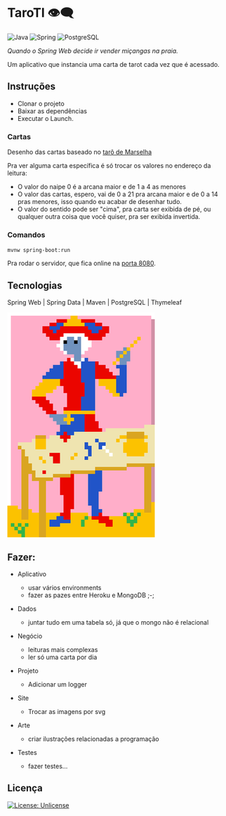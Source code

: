 # TaroTI 👁‍🗨

![Java](https://img.shields.io/static/v1?label=&message=Java&color=007396&logo=Java&logoColor=FFFFFF)
![Spring](https://img.shields.io/static/v1?label=&message=Spring&color=6DB33F&logo=Spring&logoColor=FFFFFF)
![PostgreSQL](https://img.shields.io/static/v1?label=&message=postgresql&color=47A248&logo=postgresql&logoColor=FFFFFF)

*Quando o Spring Web decide ir vender miçangas na praia.*

Um aplicativo que instancia uma carta de tarot cada vez que é acessado.

## Instruções

- Clonar o projeto
- Baixar as dependências
- Executar o Launch.

### Cartas

Desenho das cartas baseado no [tarô de Marselha](https://pt.wikipedia.org/wiki/Tar%C3%B4_de_Marselha)

Pra ver alguma carta específica é só trocar os valores no endereço da leitura:
- O valor do naipe 0 é a arcana maior e de 1 a 4 as menores
- O valor das cartas, espero, vai de 0 a 21 pra arcana maior e de 0 a 14 pras menores, isso quando eu acabar de desenhar tudo.
- O valor do sentido pode ser "cima", pra carta ser exibida de pé, ou qualquer outra coisa que você quiser, pra ser exibida invertida.

### Comandos

```shell
mvnw spring-boot:run
```

Pra rodar o servidor, que fica online na [porta 8080](http://localhost:8080).

## Tecnologias

Spring Web | Spring Data | Maven | PostgreSQL | Thymeleaf

![mago](/src/main/resources/static/img/maior/01.png)

## Fazer:
- Aplicativo
    * usar vários environments
    * fazer as pazes entre Heroku e MongoDB ;-;
    
- Dados
    * juntar tudo em uma tabela só, já que o mongo não é relacional
  
- Negócio
    * leituras mais complexas
    * ler só uma carta por dia

- Projeto
    * Adicionar um logger

- Site
    * Trocar as imagens por svg
    
- Arte
    * criar ilustrações relacionadas a programação

- Testes
    * fazer testes...

## Licença

[![License: Unlicense](https://img.shields.io/badge/license-Unlicense-blue.svg)](http://unlicense.org/)
